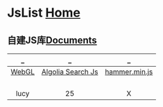 # JsList  [Home](../index.md)

## 自建JS库[Documents](Doc/index.md)

| _ | _ | _ |
|:---:|:---:|:---:|
| [WebGL](webGL/index.md) | [Algolia Search Js](sag/index.md) | [hammer.min.js](hammer.min.js) |
| []() | []() | []() |
| []() | []() | []() |
| []() | []() | []() |
| []() | []() | []() |
| lucy | 25 | X |






